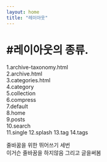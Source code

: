 ```yaml
---
layout: home
title: "레이아웃"
---
```


#레이아웃의 종류.
===========
1.archive-taxonomy.html   
2.archive.html   
3.categories.html   
4.category   
5.collection   
6.compress   
7.default   
8.home   
9.posts   
10.search   
11.single
12.splash
13.tag
14.tags

줄바꿈을 위한 뛰어쓰기 세번   
이거슨 줄바꿈을 하지않음
그리고 글을써봄
